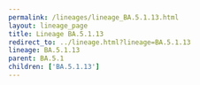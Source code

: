 ```yaml
---
permalink: /lineages/lineage_BA.5.1.13.html
layout: lineage_page
title: Lineage BA.5.1.13
redirect_to: ../lineage.html?lineage=BA.5.1.13
lineage: BA.5.1.13
parent: BA.5.1
children: ['BA.5.1.13']
---
```

